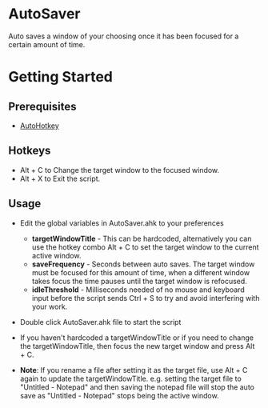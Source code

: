 # AutoSaver

Auto saves a window of your choosing once it has been focused for a certain amount of time. 



# Getting Started
## Prerequisites
* [AutoHotkey](https://www.autohotkey.com/download/?)

## Hotkeys
* Alt + C to Change the target window to the focused window.
* Alt + X to Exit the script.


## Usage
* Edit the global variables in AutoSaver.ahk to your preferences
    
    * **targetWindowTitle** - This can be hardcoded, alternatively you can use the hotkey combo Alt + C to set the target window to the current active window.
    * **saveFrequency** - Seconds between auto saves. The target window must be focused for this amount of time, when a different window takes focus the time pauses until the target window is refocused.
    * **idleThreshold** - Milliseconds needed of no mouse and keyboard input before the script sends Ctrl + S to try and avoid interfering with your work.  

* Double click AutoSaver.ahk file to start the script  
* If you haven't hardcoded a targetWindowTitle or if you need to change the targetWindowTitle, then focus the new target window and press Alt + C.
* **Note**: If you rename a file after setting it as the target file, use Alt + C again to update the targetWindowTitle. e.g. setting the target file to "Untitled - Notepad" and then saving the notepad file will stop the auto save as "Untitled - Notepad" stops being the active window.

